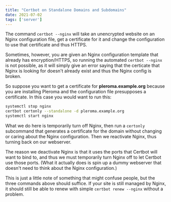 ```yaml
---
title: "Certbot on Standalone Domains and Subdomains"
date: 2021-07-02
tags: ['server']
---
```


The command `certbot --nginx` will take an unencrypted website on an
Nginx configuration file, get a certificate for it and change the
configuration to use that certificate and thus HTTPS.

Sometimes, however, you are given an Nginx configuration template that
already has encryption/HTTPS, so running the automated `certbot --nginx`
is not possible, as it will simply give an error saying that the
certicate that Nginx is looking for doesn\'t already exist and thus the
Nginx config is broken.

So suppose you want to get a certificate for **pleroma.example.org**
because you are installing Pleroma and the configuration file
presupposes a certificate. In this case you would want to run this:

```sh
systemctl stop nginx
certbot certonly --standalone -d pleroma.example.org
systemctl start nginx
```

What we do here is temporarily turn off Nginx, then run a `certonly`
subcommand that generates a certificate for the domain without changing
or caring about the Nginx configuration. Then we reactivate Nginx, thus
turning back on our webserver.

The reason we deactivate Nginx is that it uses the ports that Certbot
will want to bind to, and thus we must temporarily turn Nginx off to let
Certbot use those ports. (What it actually does is spin up a dummy
webserver that doesn\'t need to think about the Nginx configuration.)

This is just a little note of something that might confuse people, but
the three commands above should suffice. If your site is still managed
by Nginx, it should still be able to renew with simple
`certbot renew --nginx` without a problem.
